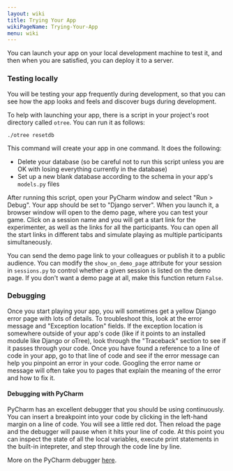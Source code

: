 ```yaml
---
layout: wiki
title: Trying Your App
wikiPageName: Trying-Your-App
menu: wiki
---
```


You can launch your app on your local development machine to test it, and then when you are satisfied, you can deploy it to a server.

### Testing locally
You will be testing your app frequently during development, so that you can see how the app looks and feels and discover bugs during development.

To help with launching your app, there is a script in your project's root directory called `otree`. You can run it as follows:

    ./otree resetdb

This command will create your app in one command. It does the following:

* Delete your database (so be careful not to run this script unless you are OK with losing everything currently in the database)
* Set up a new blank database according to the schema in your app's `models.py` files

After running this script, open your PyCharm window and select "Run > Debug". Your app should be set to "Django server". When you launch it, a browser window will open to the demo page, where you can test your game. Click on a session name and you will get a start link for the experimenter, as well as the links for all the participants. You can open all the start links in different tabs and simulate playing as multiple participants simultaneously.

You can send the demo page link to your colleagues or publish it to a public audience. You can modify the `show_on_demo_page` attribute for your session in `sessions.py` to control whether a given session is listed on the demo page. If you don't want a demo page at all, make this function return `False`.

### Debugging
Once you start playing your app, you will sometimes get a yellow Django error page with lots of details. To troubleshoot this, look at the error message and "Exception location" fields. If the exception location is somewhere outside of your app's code (like if it points to an installed module like Django or oTree), look through the "Traceback" section to see if it passes through your code. Once you have found a reference to a line of code in your app, go to that line of code and see if the error message can help you pinpoint an error in your code. Googling the error name or message will often take you to pages that explain the meaning of the error and how to fix it.

#### Debugging with PyCharm
PyCharm has an excellent debugger that you should be using continuously. You can insert a breakpoint into your code by clicking in the left-hand margin on a line of code. You will see a little red dot. Then reload the page and the debugger will pause when it hits your line of code. At this point you can inspect the state of all the local variables, execute print statements in the built-in intepreter, and step through the code line by line.

More on the PyCharm debugger [here](http://www.jetbrains.com/pycharm/webhelp/debugging.html).
